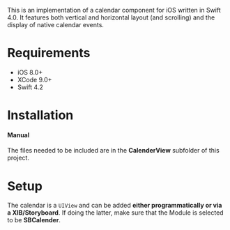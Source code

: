 This is an implementation of a calendar component for iOS written in Swift 4.0. 
It features both vertical and horizontal layout (and scrolling) and the display of native calendar events.

# Requirements

* iOS 8.0+
* XCode 9.0+
* Swift 4.2

# Installation

#### Manual

The files needed to be included are in the **CalenderView** subfolder of this project.

# Setup

The calendar is a `UIView` and can be added **either programmatically or via a XIB/Storyboard**. If doing the latter, make sure that the Module is selected to be **SBCalender**.
